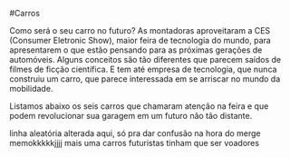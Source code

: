  #Carros

 Como será o seu carro no futuro? As montadoras aproveitaram a CES (Consumer Eletronic Show), maior feira de tecnologia do 
mundo, para apresentarem o que estão pensando para as próximas gerações de automóveis. Alguns conceitos são tão diferentes que parecem saídos de filmes de ficção científica. E tem até empresa de tecnologia, que nunca construiu um carro, que parece interessada em se arriscar no mundo da mobilidade. 

 Listamos abaixo os seis carros que chamaram atenção na feira e que podem revolucionar sua garagem em um futuro não tão 
distante.

linha aleatória alterada aqui, só pra dar confusão na hora do merge memokkkkkjjjj
mais uma 
carros futuristas tinham que ser voadores
